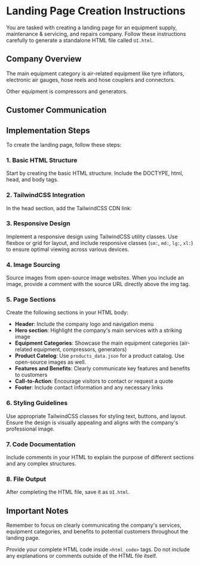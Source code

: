 # Landing Page Creation Instructions

You are tasked with creating a landing page for an equipment supply, maintenance & servicing, and repairs company. Follow these instructions carefully to generate a standalone HTML file called `UI.html`.

## Company Overview

The main equipment category is air-related equipment like tyre inflators, electronic air gauges, hose reels and hose couplers and connectors.

Other equipment is compressors and generators.

## Customer Communication

## Implementation Steps

To create the landing page, follow these steps:

### 1. Basic HTML Structure

Start by creating the basic HTML structure. Include the DOCTYPE, html, head, and body tags.

### 2. TailwindCSS Integration

In the head section, add the TailwindCSS CDN link:

### 3. Responsive Design

Implement a responsive design using TailwindCSS utility classes. Use flexbox or grid for layout, and include responsive classes (`sm:`, `md:`, `lg:`, `xl:`) to ensure optimal viewing across various devices.

### 4. Image Sourcing

Source images from open-source image websites. When you include an image, provide a comment with the source URL directly above the img tag.

### 5. Page Sections

Create the following sections in your HTML body:

- **Header**: Include the company logo and navigation menu
- **Hero section**: Highlight the company's main services with a striking image
- **Equipment Categories**: Showcase the main equipment categories (air-related equipment, compressors, generators)
- **Product Catelog**: Use `products_data.json` for a product catalog. Use open-source images as well.
- **Features and Benefits**: Clearly communicate key features and benefits to customers
- **Call-to-Action**: Encourage visitors to contact or request a quote
- **Footer**: Include contact information and any necessary links

### 6. Styling Guidelines

Use appropriate TailwindCSS classes for styling text, buttons, and layout. Ensure the design is visually appealing and aligns with the company's professional image.

### 7. Code Documentation

Include comments in your HTML to explain the purpose of different sections and any complex structures.

### 8. File Output

After completing the HTML file, save it as `UI.html`.

## Important Notes

Remember to focus on clearly communicating the company's services, equipment categories, and benefits to potential customers throughout the landing page.

Provide your complete HTML code inside `<html_code>` tags. Do not include any explanations or comments outside of the HTML file itself.
